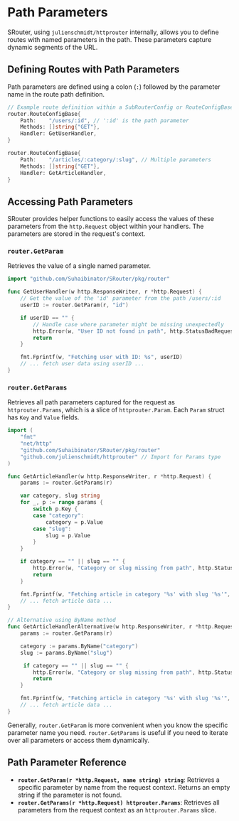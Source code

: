 # Path Parameters

SRouter, using `julienschmidt/httprouter` internally, allows you to define routes with named parameters in the path. These parameters capture dynamic segments of the URL.

## Defining Routes with Path Parameters

Path parameters are defined using a colon (`:`) followed by the parameter name in the route path definition.

```go
// Example route definition within a SubRouterConfig or RouteConfigBase/RouteConfig
router.RouteConfigBase{
    Path:    "/users/:id", // ':id' is the path parameter
    Methods: []string{"GET"},
    Handler: GetUserHandler,
}

router.RouteConfigBase{
    Path:    "/articles/:category/:slug", // Multiple parameters
    Methods: []string{"GET"},
    Handler: GetArticleHandler,
}
```

## Accessing Path Parameters

SRouter provides helper functions to easily access the values of these parameters from the `http.Request` object within your handlers. The parameters are stored in the request's context.

### `router.GetParam`

Retrieves the value of a single named parameter.

```go
import "github.com/Suhaibinator/SRouter/pkg/router"

func GetUserHandler(w http.ResponseWriter, r *http.Request) {
    // Get the value of the 'id' parameter from the path /users/:id
    userID := router.GetParam(r, "id")

    if userID == "" {
        // Handle case where parameter might be missing unexpectedly
        http.Error(w, "User ID not found in path", http.StatusBadRequest)
        return
    }

    fmt.Fprintf(w, "Fetching user with ID: %s", userID)
    // ... fetch user data using userID ...
}
```

### `router.GetParams`

Retrieves all path parameters captured for the request as `httprouter.Params`, which is a slice of `httprouter.Param`. Each `Param` struct has `Key` and `Value` fields.

```go
import (
    "fmt"
    "net/http"
    "github.com/Suhaibinator/SRouter/pkg/router"
    "github.com/julienschmidt/httprouter" // Import for Params type
)

func GetArticleHandler(w http.ResponseWriter, r *http.Request) {
    params := router.GetParams(r)

    var category, slug string
    for _, p := range params {
        switch p.Key {
        case "category":
            category = p.Value
        case "slug":
            slug = p.Value
        }
    }

    if category == "" || slug == "" {
        http.Error(w, "Category or slug missing from path", http.StatusBadRequest)
        return
    }

    fmt.Fprintf(w, "Fetching article in category '%s' with slug '%s'", category, slug)
    // ... fetch article data ...
}

// Alternative using ByName method
func GetArticleHandlerAlternative(w http.ResponseWriter, r *http.Request) {
    params := router.GetParams(r)

    category := params.ByName("category")
    slug := params.ByName("slug")

     if category == "" || slug == "" {
        http.Error(w, "Category or slug missing from path", http.StatusBadRequest)
        return
    }

    fmt.Fprintf(w, "Fetching article in category '%s' with slug '%s'", category, slug)
    // ... fetch article data ...
}
```

Generally, `router.GetParam` is more convenient when you know the specific parameter name you need. `router.GetParams` is useful if you need to iterate over all parameters or access them dynamically.

## Path Parameter Reference

-   **`router.GetParam(r *http.Request, name string) string`**: Retrieves a specific parameter by name from the request context. Returns an empty string if the parameter is not found.
-   **`router.GetParams(r *http.Request) httprouter.Params`**: Retrieves all parameters from the request context as an `httprouter.Params` slice.
